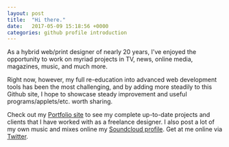 ```yaml
---
layout: post
title:  "Hi there."
date:   2017-05-09 15:18:56 +0000
categories: github profile introduction
---
```

As a hybrid web/print designer of nearly 20 years, I've enjoyed the opportunity to work on myriad projects in TV, news, online media, magazines, music, and much more. 

Right now, however, my full re-education into advanced web development tools has been the most challenging, and by adding more steadily to this Github site, I hope to showcase steady improvement and useful programs/applets/etc. worth sharing.

Check out my [Portfolio site][portfolio-site] to see my complete up-to-date projects and clients that I have worked with as a freelance designer. I also post a lot of my own music and mixes online my [Soundcloud profile][soundcloud-profile]. Get at me online via [Twitter][my-twitter].

[portfolio-site]: http://harbinger-industries.net
[soundcloud-profile]:   https://soundcloud.com/djsevendc
[my-twitter]: https://twitter.com/av1k
